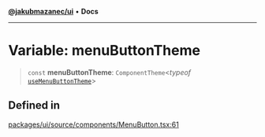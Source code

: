 [**@jakubmazanec/ui**](../README.md) • **Docs**

---

# Variable: menuButtonTheme

> `const` **menuButtonTheme**: `ComponentTheme`\<_typeof_
> [`useMenuButtonTheme`](../functions/useMenuButtonTheme.md)\>

## Defined in

[packages/ui/source/components/MenuButton.tsx:61](https://github.com/jakubmazanec/tools/blob/2afd81e4680434017b6f838733fd5ccd928cec42/packages/ui/source/components/MenuButton.tsx#L61)
